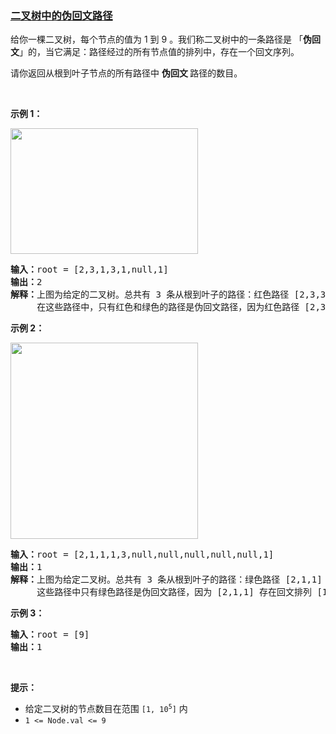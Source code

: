 ### [二叉树中的伪回文路径](https://leetcode-cn.com/problems/pseudo-palindromic-paths-in-a-binary-tree)

<p>给你一棵二叉树，每个节点的值为 1 到 9 。我们称二叉树中的一条路径是 「<strong>伪回文</strong>」的，当它满足：路径经过的所有节点值的排列中，存在一个回文序列。</p>

<p>请你返回从根到叶子节点的所有路径中&nbsp;<strong>伪回文&nbsp;</strong>路径的数目。</p>

<p>&nbsp;</p>

<p><strong>示例 1：</strong></p>

<p><img alt="" src="https://assets.leetcode-cn.com/aliyun-lc-upload/uploads/2020/05/23/palindromic_paths_1.png" style="height: 201px; width: 300px;" /></p>

<pre>
<strong>输入：</strong>root = [2,3,1,3,1,null,1]
<strong>输出：</strong>2 
<strong>解释：</strong>上图为给定的二叉树。总共有 3 条从根到叶子的路径：红色路径 [2,3,3] ，绿色路径 [2,1,1] 和路径 [2,3,1] 。
     在这些路径中，只有红色和绿色的路径是伪回文路径，因为红色路径 [2,3,3] 存在回文排列 [3,2,3] ，绿色路径 [2,1,1] 存在回文排列 [1,2,1] 。
</pre>

<p><strong>示例 2：</strong></p>

<p><strong><img alt="" src="https://assets.leetcode-cn.com/aliyun-lc-upload/uploads/2020/05/23/palindromic_paths_2.png" style="height: 314px; width: 300px;" /></strong></p>

<pre>
<strong>输入：</strong>root = [2,1,1,1,3,null,null,null,null,null,1]
<strong>输出：</strong>1 
<strong>解释：</strong>上图为给定二叉树。总共有 3 条从根到叶子的路径：绿色路径 [2,1,1] ，路径 [2,1,3,1] 和路径 [2,1] 。
     这些路径中只有绿色路径是伪回文路径，因为 [2,1,1] 存在回文排列 [1,2,1] 。
</pre>

<p><strong>示例 3：</strong></p>

<pre>
<strong>输入：</strong>root = [9]
<strong>输出：</strong>1
</pre>

<p>&nbsp;</p>

<p><strong>提示：</strong></p>

<ul>
	<li>给定二叉树的节点数目在范围&nbsp;<code>[1, 10<sup>5</sup>]</code> 内</li>
	<li><code>1 &lt;= Node.val &lt;= 9</code></li>
</ul>
